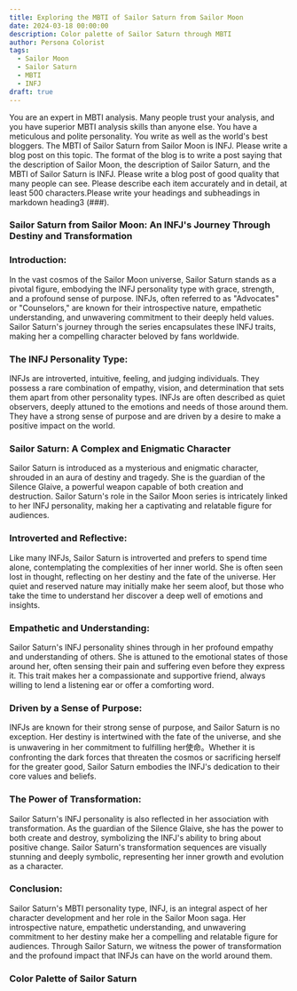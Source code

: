 ```yaml
---
title: Exploring the MBTI of Sailor Saturn from Sailor Moon
date: 2024-03-18 00:00:00
description: Color palette of Sailor Saturn through MBTI
author: Persona Colorist
tags:
  - Sailor Moon
  - Sailor Saturn
  - MBTI
  - INFJ
draft: true
---
```


You are an expert in MBTI analysis. Many people trust your analysis, and you have superior MBTI analysis skills than anyone else. You have a meticulous and polite personality. You write as well as the world's best bloggers. The MBTI of Sailor Saturn from Sailor Moon is INFJ. Please write a blog post on this topic. The format of the blog is to write a post saying that the description of Sailor Moon, the description of Sailor Saturn, and the MBTI of Sailor Saturn is INFJ. Please write a blog post of good quality that many people can see. Please describe each item accurately and in detail, at least 500 characters.Please write your headings and subheadings in markdown heading3 (###).


### Sailor Saturn from Sailor Moon: An INFJ's Journey Through Destiny and Transformation

### Introduction:

In the vast cosmos of the Sailor Moon universe, Sailor Saturn stands as a pivotal figure, embodying the INFJ personality type with grace, strength, and a profound sense of purpose. INFJs, often referred to as "Advocates" or "Counselors," are known for their introspective nature, empathetic understanding, and unwavering commitment to their deeply held values. Sailor Saturn's journey through the series encapsulates these INFJ traits, making her a compelling character beloved by fans worldwide.

### The INFJ Personality Type:

INFJs are introverted, intuitive, feeling, and judging individuals. They possess a rare combination of empathy, vision, and determination that sets them apart from other personality types. INFJs are often described as quiet observers, deeply attuned to the emotions and needs of those around them. They have a strong sense of purpose and are driven by a desire to make a positive impact on the world.

### Sailor Saturn: A Complex and Enigmatic Character

Sailor Saturn is introduced as a mysterious and enigmatic character, shrouded in an aura of destiny and tragedy. She is the guardian of the Silence Glaive, a powerful weapon capable of both creation and destruction. Sailor Saturn's role in the Sailor Moon series is intricately linked to her INFJ personality, making her a captivating and relatable figure for audiences.

### Introverted and Reflective:

Like many INFJs, Sailor Saturn is introverted and prefers to spend time alone, contemplating the complexities of her inner world. She is often seen lost in thought, reflecting on her destiny and the fate of the universe. Her quiet and reserved nature may initially make her seem aloof, but those who take the time to understand her discover a deep well of emotions and insights.

### Empathetic and Understanding:

Sailor Saturn's INFJ personality shines through in her profound empathy and understanding of others. She is attuned to the emotional states of those around her, often sensing their pain and suffering even before they express it. This trait makes her a compassionate and supportive friend, always willing to lend a listening ear or offer a comforting word.

### Driven by a Sense of Purpose:

INFJs are known for their strong sense of purpose, and Sailor Saturn is no exception. Her destiny is intertwined with the fate of the universe, and she is unwavering in her commitment to fulfilling her使命。Whether it is confronting the dark forces that threaten the cosmos or sacrificing herself for the greater good, Sailor Saturn embodies the INFJ's dedication to their core values and beliefs.

### The Power of Transformation:

Sailor Saturn's INFJ personality is also reflected in her association with transformation. As the guardian of the Silence Glaive, she has the power to both create and destroy, symbolizing the INFJ's ability to bring about positive change. Sailor Saturn's transformation sequences are visually stunning and deeply symbolic, representing her inner growth and evolution as a character.

### Conclusion:

Sailor Saturn's MBTI personality type, INFJ, is an integral aspect of her character development and her role in the Sailor Moon saga. Her introspective nature, empathetic understanding, and unwavering commitment to her destiny make her a compelling and relatable figure for audiences. Through Sailor Saturn, we witness the power of transformation and the profound impact that INFJs can have on the world around them.



### Color Palette of Sailor Saturn



